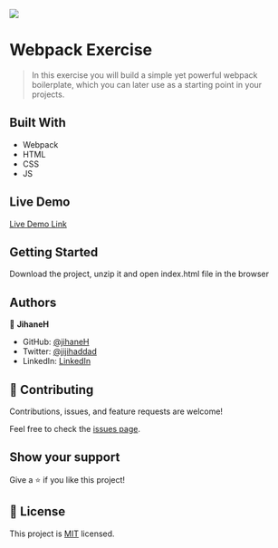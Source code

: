 ![](https://img.shields.io/badge/Microverse-blueviolet)

# Webpack Exercise

> In this exercise you will build a simple yet powerful webpack boilerplate, which you can later use as a starting point in your projects.


## Built With

- Webpack
- HTML
- CSS
- JS

## Live Demo

[Live Demo Link](https://jihaneh.github.io/TodoList)

## Getting Started

Download the project, unzip it and open index.html file in the browser

## Authors

👤 **JihaneH**

- GitHub: [@jihaneH](https://github.com/jihaneH)
- Twitter: [@jijihaddad](https://twitter.com/jijihaddad)
- LinkedIn: [LinkedIn](https://linkedin.com/in/jihane-haddad/)

## 🤝 Contributing

Contributions, issues, and feature requests are welcome!

Feel free to check the [issues page](../../issues/).

## Show your support

Give a ⭐️ if you like this project!

## 📝 License

This project is [MIT](./MIT.md) licensed.
